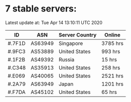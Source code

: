 # 7 stable servers:

Latest update at: Tue Apr 14 13:10:11 UTC 2020

| ID | ASN | Server Country | Online |
| -- | --- | -------------- | ------ |
| #.7F1D | AS63949 | Singapore | 3785 hrs |
| #.9FC3 | AS53889 | United States | 993 hrs |
| #.1F2B | AS49392 | Russia | 15 hrs |
| #.C348 | AS35913 | United States | 258 hrs |
| #.E069 | AS40065 | United States | 2521 hrs |
| #.2A79 | AS63949 | Japan | 1201 hrs |
| #.F7DA | AS45102 | United States | 65 hrs |

